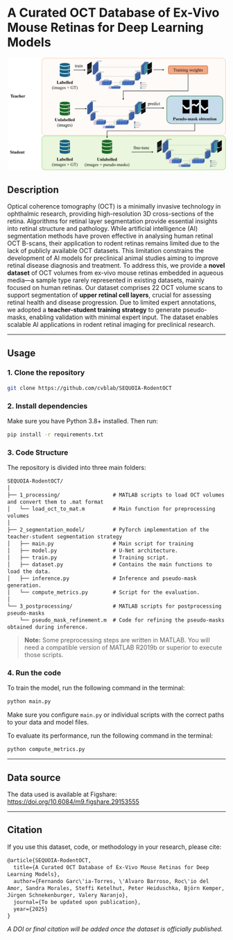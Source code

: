# A Curated OCT Database of Ex-Vivo Mouse Retinas for Deep Learning Models

![Aproach](teacher-student.png)

## Description
Optical coherence tomography (OCT) is a minimally invasive technology in ophthalmic research, providing high-resolution 3D cross-sections of the retina. Algorithms for retinal layer segmentation provide essential insights into retinal structure and pathology. While artificial intelligence (AI) segmentation methods have proven effective in analysing human retinal OCT B-scans, their application to rodent retinas remains limited due to the lack of publicly available OCT datasets. This limitation constrains the development of AI models for preclinical animal studies aiming to improve retinal disease diagnosis and treatment. To address this, we provide a **novel dataset** of OCT volumes from ex-vivo mouse retinas embedded in aqueous media—a sample type rarely represented in existing datasets, mainly focused on human retinas. Our dataset comprises 22 OCT volume scans to support segmentation of **upper retinal cell layers**, crucial for assessing retinal health and disease progression. Due to limited expert annotations, we adopted a **teacher-student training strategy** to generate pseudo-masks, enabling validation with minimal expert input. The dataset enables scalable AI applications in rodent retinal imaging for preclinical research.

---

## Usage

### 1. Clone the repository

```bash
git clone https://github.com/cvblab/SEQUOIA-RodentOCT

```

### 2. Install dependencies

Make sure you have Python 3.8+ installed. Then run:

```bash
pip install -r requirements.txt
```


### 3. Code Structure

The repository is divided into three main folders:

```
SEQUOIA-RodentOCT/
│
├── 1_processing/                 # MATLAB scripts to load OCT volumes and convert them to .mat format
│   └── load_oct_to_mat.m         # Main function for preprocessing volumes
│
├── 2_segmentation_model/         # PyTorch implementation of the teacher-student segmentation strategy
│   ├── main.py                   # Main script for training
│   ├── model.py                  # U-Net architecture.
│   ├── train.py                  # Training script.
│   ├── dataset.py                # Contains the main functions to load the data.
│   ├── inference.py              # Inference and pseudo-mask generation.
│   └── compute_metrics.py        # Script for the evaluation.
│
└── 3_postprocessing/             # MATLAB scripts for postprocessing pseudo-masks
    └── pseudo_mask_refinement.m  # Code for refining the pseudo-masks obtained during inference.
```
> **Note:** Some preprocessing steps are written in MATLAB. You will need a compatible version of MATLAB R2019b or superior to execute those scripts.
### 4. Run the code

To train the model, run the following command in the terminal:

```bash
python main.py
```

Make sure you configure `main.py` or individual scripts with the correct paths to your data and model files.

To evaluate its performance, run the following command in the terminal:

```bash
python compute_metrics.py
```
---

## Data source

The data used is available at Figshare: https://doi.org/10.6084/m9.figshare.29153555

---

## Citation

If you use this dataset, code, or methodology in your research, please cite:

```
@article{SEQUOIA-RodentOCT,
  title={A Curated OCT Database of Ex-Vivo Mouse Retinas for Deep Learning Models},
  author={Fernando Garc\'ia-Torres, \'Alvaro Barroso, Roc\'io del Amor, Sandra Morales, Steffi Ketelhut, Peter Heiduschka, Björn Kemper, Jürgen Schnekenburger, Valery Naranjo},
  journal={To be updated upon publication},
  year={2025}
}
```

*A DOI or final citation will be added once the dataset is officially published.*


